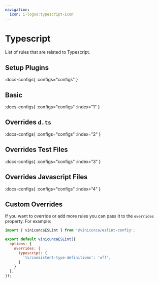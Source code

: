 ```yaml
---
navigation:
  icon: i-logos:typescript-icon
---
```


# Typescript

List of rules that are related to Typescript.

## Setup Plugins

:docs-configs{ :configs="configs" }

## Basic

:docs-configs{ :configs="configs" :index="1" }

## Overrides `d.ts`

:docs-configs{ :configs="configs" :index="2" }

## Overrides Test Files

:docs-configs{ :configs="configs" :index="3" }

## Overrides Javascript Files

:docs-configs{ :configs="configs" :index="4" }


## Custom Overrides

If you want to override or add more rules you can pass it to the `overrides` property.
For example:

```js [eslint.config.js]
import { vinicuncaESLint } from '@vinicunca/eslint-config';

export default vinicuncaESLint({
  options: {
    overrides: {
      typescript: {
        'ts/consistent-type-definitions': 'off',
      }
    }
  },
});
```
